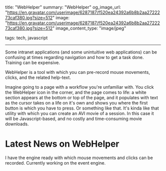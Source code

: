 title: "WebHelper"
summary: "WebHelper"
og_image_url: "https://en.gravatar.com/userimage/6287187/f520ea24392a6b8b2aa2722273caf380.jpg?size=512"
image: "https://en.gravatar.com/userimage/6287187/f520ea24392a6b8b2aa2722273caf380.jpg?size=512"
image_content_type: "image/jpeg"

tags: tech, javascript

---


Some intranet applications (and some unintuitive web applications) can be confusing at times regarding navigation and how to get a task done. Training can be expensive.

WebHelper is a tool with which you can pre-record mouse movements, clicks, and the related help-text.

Imagine going to a page with a workflow you're unfamiliar with. You click the WebHelper icon in the corner, and the page comes to life: a white section appears at the bottom or top of the page, and it populates with text as the cursor takes on a life on it's own and shows you where the first button is which you have to press. Or something like that. It's kinda like that utility with which you can create an AVI movie of a session. In this case it will be Javascript-based, and no costly and time-consuming movie downloads.

# Latest News on WebHelper

I have the engine ready with which mouse movements and clicks can be recorded. Currently working on the event engine.
